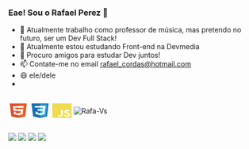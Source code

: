 ### Eae! Sou o Rafael Perez 👋
- 🔭 Atualmente trabalho como professor de música, mas pretendo no futuro, ser um Dev Full Stack!
- 🌱 Atualmente estou estudando Front-end na Devmedia
- 👯 Procuro amigos para estudar Dev juntos!
- 📫 Contate-me no email rafael_cordas@hotmail.com
- 😄 ele/dele
- 
<div style="display: inline_block"><br>
  <img align="center" alt="Rafa-HTML" height="30" width="40" src="https://raw.githubusercontent.com/devicons/devicon/master/icons/html5/html5-original.svg">
  <img align="center" alt="Rafa-CSS" height="30" width="40" src="https://raw.githubusercontent.com/devicons/devicon/master/icons/css3/css3-original.svg">
  <img align="center" alt="Rafa-Js" height="30" width="40" src="https://raw.githubusercontent.com/devicons/devicon/master/icons/javascript/javascript-plain.svg">
  <img align="center" alt="Rafa-Vs" height="30" width="40" img src="https://cdn.jsdelivr.net/gh/devicons/devicon/icons/vscode/vscode-original.svg" />
  </div>
  
  ##
  <div>
     <a href="https://www.instagram.com/rafaeljperez13/" target="_blank"><img src="https://img.shields.io/badge/Instagram-E4405F?style=for-the-badge&logo=instagram&logoColor=white" target="_blank"></a>
    <a href=https://www.facebook.com/rafael.jperez.7/" target="_blank"><img src="https://img.shields.io/badge/Facebook-1877F2?style=for-the-badge&logo=facebook&logoColor=white" target="_blank"></a>
    <a href="https://www.linkedin.com/in/rafael-perez-998308a9/" target"_blank"><img src="https://img.shields.io/badge/LinkedIn-0077B5?style=for-the-badge&logo=linkedin&logoColor=white" target="_blank"></a>
    <a href = "mailto:rafael_cordas@hotmail.com"><img src="https://img.shields.io/badge/-hotmail-%23333?style=for-the-badge&logo=hotmail&logoColor=white" target="_blank"></a>
    </div>
  
